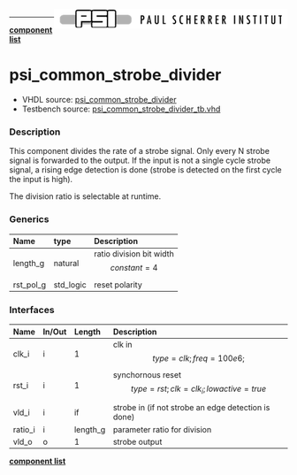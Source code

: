 <img align="right" src="../psi_logo.png">

***


[**component list**](../README.md)

# psi_common_strobe_divider
 - VHDL source: [psi_common_strobe_divider](../../hdl/psi_common_strobe_divider.vhd)
 - Testbench source: [psi_common_strobe_divider_tb.vhd](../../testbench/psi_common_strobe_divider_tb/psi_common_strobe_divider_tb.vhd)

### Description

This component divides the rate of a strobe signal. Only every N strobe signal is forwarded to the output. If the input is not a single cycle strobe signal, a rising edge detection is done (strobe is detected on the first cycle the input is high).

The division ratio is selectable at runtime.

### Generics
| Name      | type      | Description                               |
|:----------|:----------|:------------------------------------------|
| length_g  | natural   | ratio division bit width $$ constant=4 $$ |
| rst_pol_g | std_logic | reset polarity                            |

### Interfaces
| Name    | In/Out   | Length   | Description                                                 |
|:--------|:---------|:---------|:------------------------------------------------------------|
| clk_i   | i        | 1        | clk in $$ type=clk; freq=100e6; $$                          |
| rst_i   | i        | 1        | synchornous reset $$ type=rst; clk=clk_i; lowactive=true $$ |
| vld_i   | i        | if       | strobe in (if not strobe an edge detection is done)         |
| ratio_i | i        | length_g | parameter ratio for division                                |
| vld_o   | o        | 1        | strobe output                                               |


[**component list**](../README.md)
